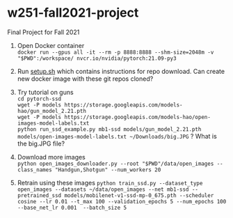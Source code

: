 # w251-fall2021-project
Final Project for Fall 2021

1. Open Docker container  
```docker run --gpus all -it --rm -p 8888:8888 --shm-size=2048m -v "$PWD":/workspace/ nvcr.io/nvidia/pytorch:21.09-py3```

2. Run [setup.sh](setup.sh) which contains instructions for repo download. Can create new docker image with these git repos cloned?

3. Try tutorial on guns  
```cd pytorch-ssd```  
```wget -P models https://storage.googleapis.com/models-hao/gun_model_2.21.pth```  
```wget -P models https://storage.googleapis.com/models-hao/open-images-model-labels.txt```  
```python run_ssd_example.py mb1-ssd models/gun_model_2.21.pth models/open-images-model-labels.txt ~/Downloads/big.JPG```
? What is the big.JPG file?

4. Download more images  
```python open_images_downloader.py --root "$PWD"/data/open_images --class_names "Handgun,Shotgun" --num_workers 20```

5. Retrain using these images
```python train_ssd.py --dataset_type open_images --datasets ~/data/open_images --net mb1-ssd --pretrained_ssd models/mobilenet-v1-ssd-mp-0_675.pth --scheduler cosine --lr 0.01 --t_max 100 --validation_epochs 5 --num_epochs 100 --base_net_lr 0.001  --batch_size 5```

